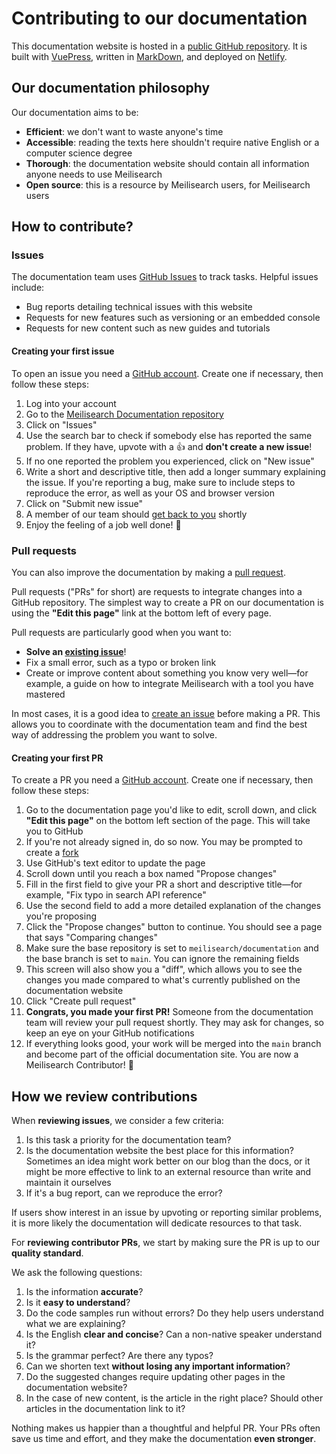 # Contributing to our documentation

This documentation website is hosted in a [public GitHub repository](https://github.com/meilisearch/documentation). It is built with [VuePress](https://vuepress.github.io), written in [MarkDown](https://www.markdownguide.org/getting-started/), and deployed on [Netlify](https://www.netlify.com).

## Our documentation philosophy

Our documentation aims to be:

- **Efficient**: we don't want to waste anyone's time
- **Accessible**: reading the texts here shouldn't require native English or a computer science degree
- **Thorough**: the documentation website should contain all information anyone needs to use Meilisearch
- **Open source**: this is a resource by Meilisearch users, for Meilisearch users

## How to contribute?

### Issues

The documentation team uses [GitHub Issues](https://github.com/meilisearch/documentation/issues/new/choose) to track tasks. Helpful issues include:

- Bug reports detailing technical issues with this website
- Requests for new features such as versioning or an embedded console
- Requests for new content such as new guides and tutorials

#### Creating your first issue

To open an issue you need a [GitHub account](https://github.com). Create one if necessary, then follow these steps:

1. Log into your account
2. Go to the [Meilisearch Documentation repository](https://github.com/meilisearch/documentation)
3. Click on "Issues"
4. Use the search bar to check if somebody else has reported the same problem. If they have, upvote with a 👍 and **don't create a new issue**!
5. If no one reported the problem you experienced, click on "New issue"
6. Write a short and descriptive title, then add a longer summary explaining the issue. If you're reporting a bug, make sure to include steps to reproduce the error, as well as your OS and browser version
7. Click on "Submit new issue"
8. A member of our team should [get back to you](#how-we-review-contributions) shortly
9. Enjoy the feeling of a job well done! 🎉

### Pull requests

You can also improve the documentation by making a [pull request](https://docs.github.com/en/github/collaborating-with-issues-and-pull-requests/about-pull-requests).

Pull requests ("PRs" for short) are requests to integrate changes into a GitHub repository. The simplest way to create a PR on our documentation is using the **"Edit this page"** link at the bottom left of every page.

Pull requests are particularly good when you want to:

- **Solve an [existing issue](https://github.com/meilisearch/documentation/issues)**!
- Fix a small error, such as a typo or broken link
- Create or improve content about something you know very well—for example, a guide on how to integrate Meilisearch with a tool you have mastered

In most cases, it is a good idea to [create an issue](#creating-your-first-issue) before making a PR. This allows you to coordinate with the documentation team and find the best way of addressing the problem you want to solve.

#### Creating your first PR

To create a PR you need a [GitHub account](https://github.com). Create one if necessary, then follow these steps:

1. Go to the documentation page you'd like to edit, scroll down, and click **"Edit this page"** on the bottom left section of the page. This will take you to GitHub
2. If you're not already signed in, do so now. You may be prompted to create a [fork](https://docs.github.com/en/github/getting-started-with-github/fork-a-repo)
3. Use GitHub's text editor to update the page
4. Scroll down until you reach a box named "Propose changes"
5. Fill in the first field to give your PR a short and descriptive title—for example, "Fix typo in search API reference"
6. Use the second field to add a more detailed explanation of the changes you're proposing
7. Click the "Propose changes" button to continue. You should see a page that says "Comparing changes"
8. Make sure the base repository is set to `meilisearch/documentation` and the base branch is set to `main`. You can ignore the remaining fields
9. This screen will also show you a "diff", which allows you to see the changes you made compared to what's currently published on the documentation website
10. Click "Create pull request"
11. **Congrats, you made your first PR!** Someone from the documentation team will review your pull request shortly. They may ask for changes, so keep an eye on your GitHub notifications
12. If everything looks good, your work will be merged into the `main` branch and become part of the official documentation site. You are now a Meilisearch Contributor! 🚀

## How we review contributions

When **reviewing issues**, we consider a few criteria:

1. Is this task a priority for the documentation team?
2. Is the documentation website the best place for this information? Sometimes an idea might work better on our blog than the docs, or it might be more effective to link to an external resource than write and maintain it ourselves
3. If it's a bug report, can we reproduce the error?

If users show interest in an issue by upvoting or reporting similar problems, it is more likely the documentation will dedicate resources to that task.

For **reviewing contributor PRs**, we start by making sure the PR is up to our **quality standard**.

We ask the following questions:

1. Is the information **accurate**?
2. Is it **easy to understand**?
3. Do the code samples run without errors? Do they help users understand what we are explaining?
4. Is the English **clear and concise**? Can a non-native speaker understand it?
5. Is the grammar perfect? Are there any typos?
6. Can we shorten text **without losing any important information**?
7. Do the suggested changes require updating other pages in the documentation website?
8. In the case of new content, is the article in the right place? Should other articles in the documentation link to it?

Nothing makes us happier than a thoughtful and helpful PR. Your PRs often save us time and effort, and they make the documentation **even stronger**.
